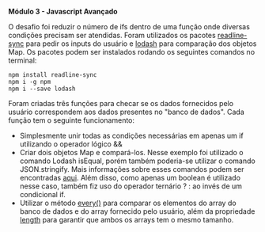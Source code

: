 **Módulo 3 - Javascript Avançado**

O desafio foi reduzir o número de ifs dentro de uma função onde diversas condições precisam ser atendidas. 
Foram utilizados os pacotes [readline-sync](https://www.npmjs.com/package/readline-sync) para pedir os inputs do usuário e [lodash](https://www.npmjs.com/package/lodash) para comparação dos objetos Map. Os pacotes podem ser instalados rodando os seguintes comandos no terminal:

```
npm install readline-sync
npm i -g npm
npm i --save lodash
```

Foram criadas três funções para checar se os dados fornecidos pelo usuário correspondem aos dados presentes no "banco de dados". Cada função tem o seguinte funcionamento:
* Simplesmente unir todas as condições necessárias em apenas um if utilizando o operador lógico &&
* Criar dois objetos Map e compará-los. Nesse exemplo foi utilizado o comando Lodash isEqual, porém também poderia-se utilizar o comando JSON.stringify. Mais informações sobre esses comandos podem ser encontradas [aqui](https://www.samanthaming.com/tidbits/33-how-to-compare-2-objects/). Além disso, como apenas um boolean é utilizado nesse caso, também fiz uso do operador ternário ? : ao invés de um condicional if.
* Utilizar o método [every()](https://developer.mozilla.org/pt-BR/docs/Web/JavaScript/Reference/Global_Objects/Array/every) para comparar os elementos do array do banco de dados e do array fornecido pelo usuário, além da propriedade [length](https://developer.mozilla.org/pt-BR/docs/Web/JavaScript/Reference/Global_Objects/Array/length) para garantir que ambos os arrays tem o mesmo tamanho.